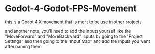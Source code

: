 # Godot-4-Godot-FPS-Movement
this is a Godot 4.X movement that is ment to be use in other projects

and another note, you'll need to add the Inputs yourself like the "MoveForward" and "MoveBackward" Inputs by going to the "Project Settings" and then going to the "Input Map" and add the Inputs you want after naming them
